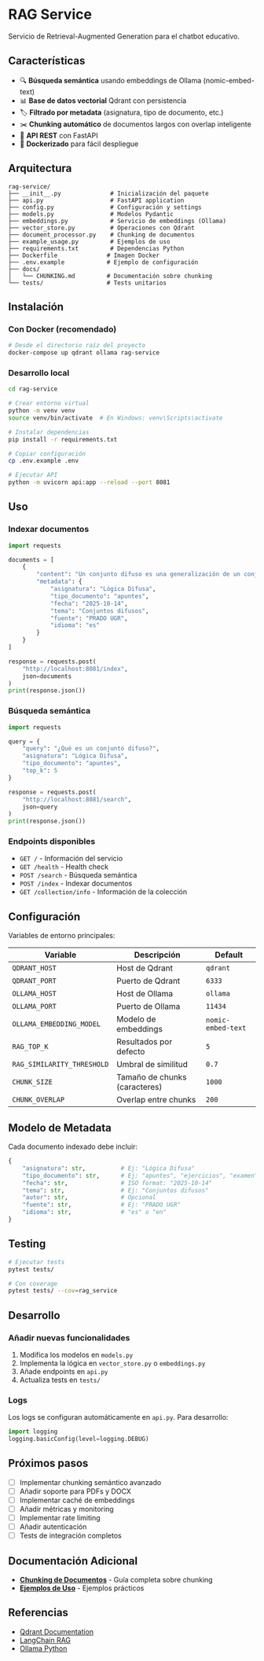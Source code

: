 # RAG Service

Servicio de Retrieval-Augmented Generation para el chatbot educativo.

## Características

- 🔍 **Búsqueda semántica** usando embeddings de Ollama (nomic-embed-text)
- 📊 **Base de datos vectorial** Qdrant con persistencia
- 🏷️ **Filtrado por metadata** (asignatura, tipo de documento, etc.)
- ✂️ **Chunking automático** de documentos largos con overlap inteligente
- 🚀 **API REST** con FastAPI
- 🐳 **Dockerizado** para fácil despliegue

## Arquitectura

```
rag-service/
├── __init__.py              # Inicialización del paquete
├── api.py                   # FastAPI application
├── config.py                # Configuración y settings
├── models.py                # Modelos Pydantic
├── embeddings.py            # Servicio de embeddings (Ollama)
├── vector_store.py          # Operaciones con Qdrant
├── document_processor.py    # Chunking de documentos
├── example_usage.py         # Ejemplos de uso
├── requirements.txt         # Dependencias Python
├── Dockerfile              # Imagen Docker
├── .env.example            # Ejemplo de configuración
├── docs/
│   └── CHUNKING.md         # Documentación sobre chunking
└── tests/                  # Tests unitarios
```

## Instalación

### Con Docker (recomendado)

```bash
# Desde el directorio raíz del proyecto
docker-compose up qdrant ollama rag-service
```

### Desarrollo local

```bash
cd rag-service

# Crear entorno virtual
python -m venv venv
source venv/bin/activate  # En Windows: venv\Scripts\activate

# Instalar dependencias
pip install -r requirements.txt

# Copiar configuración
cp .env.example .env

# Ejecutar API
python -m uvicorn api:app --reload --port 8081
```

## Uso

### Indexar documentos

```python
import requests

documents = [
    {
        "content": "Un conjunto difuso es una generalización de un conjunto clásico...",
        "metadata": {
            "asignatura": "Lógica Difusa",
            "tipo_documento": "apuntes",
            "fecha": "2025-10-14",
            "tema": "Conjuntos difusos",
            "fuente": "PRADO UGR",
            "idioma": "es"
        }
    }
]

response = requests.post(
    "http://localhost:8081/index",
    json=documents
)
print(response.json())
```

### Búsqueda semántica

```python
import requests

query = {
    "query": "¿Qué es un conjunto difuso?",
    "asignatura": "Lógica Difusa",
    "tipo_documento": "apuntes",
    "top_k": 5
}

response = requests.post(
    "http://localhost:8081/search",
    json=query
)
print(response.json())
```

### Endpoints disponibles

- `GET /` - Información del servicio
- `GET /health` - Health check
- `POST /search` - Búsqueda semántica
- `POST /index` - Indexar documentos
- `GET /collection/info` - Información de la colección

## Configuración

Variables de entorno principales:

| Variable | Descripción | Default |
|----------|-------------|---------|
| `QDRANT_HOST` | Host de Qdrant | `qdrant` |
| `QDRANT_PORT` | Puerto de Qdrant | `6333` |
| `OLLAMA_HOST` | Host de Ollama | `ollama` |
| `OLLAMA_PORT` | Puerto de Ollama | `11434` |
| `OLLAMA_EMBEDDING_MODEL` | Modelo de embeddings | `nomic-embed-text` |
| `RAG_TOP_K` | Resultados por defecto | `5` |
| `RAG_SIMILARITY_THRESHOLD` | Umbral de similitud | `0.7` |
| `CHUNK_SIZE` | Tamaño de chunks (caracteres) | `1000` |
| `CHUNK_OVERLAP` | Overlap entre chunks | `200` |

## Modelo de Metadata

Cada documento indexado debe incluir:

```python
{
    "asignatura": str,          # Ej: "Lógica Difusa"
    "tipo_documento": str,      # Ej: "apuntes", "ejercicios", "examen"
    "fecha": str,               # ISO format: "2025-10-14"
    "tema": str,                # Ej: "Conjuntos difusos"
    "autor": str,               # Opcional
    "fuente": str,              # Ej: "PRADO UGR"
    "idioma": str,              # "es" o "en"
}
```

## Testing

```bash
# Ejecutar tests
pytest tests/

# Con coverage
pytest tests/ --cov=rag_service
```

## Desarrollo

### Añadir nuevas funcionalidades

1. Modifica los modelos en `models.py`
2. Implementa la lógica en `vector_store.py` o `embeddings.py`
3. Añade endpoints en `api.py`
4. Actualiza tests en `tests/`

### Logs

Los logs se configuran automáticamente en `api.py`. Para desarrollo:

```python
import logging
logging.basicConfig(level=logging.DEBUG)
```

## Próximos pasos

- [ ] Implementar chunking semántico avanzado
- [ ] Añadir soporte para PDFs y DOCX
- [ ] Implementar caché de embeddings
- [ ] Añadir métricas y monitoring
- [ ] Implementar rate limiting
- [ ] Añadir autenticación
- [ ] Tests de integración completos

## Documentación Adicional

- **[Chunking de Documentos](docs/CHUNKING.md)** - Guía completa sobre chunking
- **[Ejemplos de Uso](example_usage.py)** - Ejemplos prácticos

## Referencias

- [Qdrant Documentation](https://qdrant.tech/documentation/)
- [LangChain RAG](https://python.langchain.com/docs/tutorials/rag/)
- [Ollama Python](https://github.com/ollama/ollama-python)

